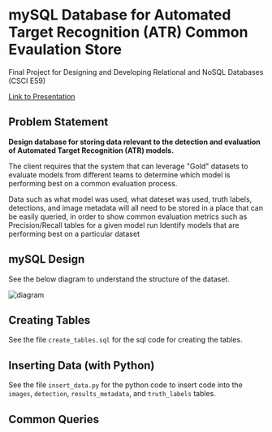 # mySQL Database for Automated Target Recognition (ATR) Common Evaulation Store

Final Project for Designing and Developing Relational and NoSQL Databases (CSCI E59)

[Link to Presentation](https://www.canva.com/design/DAE-WG1qk5A/iOBoycNkYgKFXwu4GECifw/view?utm_content=DAE-WG1qk5A&utm_campaign=designshare&utm_medium=link&utm_source=publishpresent)

## Problem Statement

**Design database for storing data relevant to the detection and evaluation of Automated Target Recognition (ATR) models.**

The client requires that the system that can leverage "Gold" datasets to evaluate models from different teams to determine which model is performing best on a common evaluation process.

Data such as what model was used, what dateset was used, truth labels, detections, and image metadata will all need to be stored in a place that can be easily queried, in order to show common evaluation metrics such as Precision/Recall tables for a given model run
Identify models that are performing best on a particular dataset

## mySQL Design

See the below diagram to understand the structure of the dataset.

![diagram](digaram2.png)

## Creating Tables

See the file `create_tables.sql` for the sql code for creating the tables.

## Inserting Data (with Python)

See the file `insert_data.py` for the python code to insert code into the `images`, `detection`, `results_metadata`, and `truth_labels` tables.

## Common Queries
